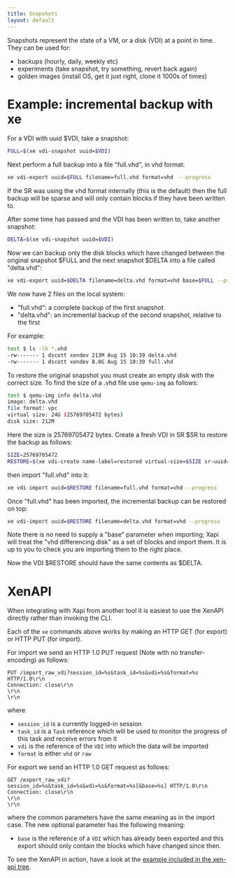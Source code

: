 ```yaml
---
title: Snapshots
layout: default
---
```


Snapshots represent the state of a VM, or a disk (VDI) at a point in time.
They can be used for:

- backups (hourly, daily, weekly etc)
- experiments (take snapshot, try something, revert back again)
- golden images (install OS, get it just right, clone it 1000s of times)

Example: incremental backup with xe
===================================

For a VDI with uuid $VDI, take a snapshot:

```sh
FULL=$(xe vdi-snapshot uuid=$VDI)
```

Next perform a full backup into a file "full.vhd", in vhd format:

```sh
xe vdi-export uuid=$FULL filename=full.vhd format=vhd  --progress
```

If the SR was using the vhd format internally (this is the default)
then the full backup will be sparse and will only contain blocks if they
have been written to.

After some time has passed and the VDI has been written to, take another
snapshot:

```sh
DELTA=$(xe vdi-snapshot uuid=$VDI)
```

Now we can backup only the disk blocks which have changed between the original
snapshot $FULL and the next snapshot $DELTA into a file called "delta.vhd":

```sh
xe vdi-export uuid=$DELTA filename=delta.vhd format=vhd base=$FULL --progress
```

We now have 2 files on the local system:

- "full.vhd": a complete backup of the first snapshot
- "delta.vhd": an incremental backup of the second snapshot, relative to
  the first

For example:

```sh
test $ ls -lh *.vhd
-rw------- 1 dscott xendev 213M Aug 15 10:39 delta.vhd
-rw------- 1 dscott xendev 8.0G Aug 15 10:39 full.vhd
```

To restore the original snapshot you must create an empty disk with the
correct size. To find the size of a .vhd file use ```qemu-img``` as follows:

```sh
test $ qemu-img info delta.vhd
image: delta.vhd
file format: vpc
virtual size: 24G (25769705472 bytes)
disk size: 212M
```

Here the size is 25769705472 bytes.
Create a fresh VDI in SR $SR to restore the backup as follows:

```sh
SIZE=25769705472
RESTORE=$(xe vdi-create name-label=restored virtual-size=$SIZE sr-uuid=$SR type=user)
```

then import "full.vhd" into it:

```sh
xe vdi-import uuid=$RESTORE filename=full.vhd format=vhd --progress
```

Once "full.vhd" has been imported, the incremental backup can be restored
on top:

```sh
xe vdi-import uuid=$RESTORE filename=delta.vhd format=vhd --progress
```

Note there is no need to supply a "base" parameter when importing; Xapi will
treat the "vhd differencing disk" as a set of blocks and import them. It
is up to you to check you are importing them to the right place.

Now the VDI $RESTORE should have the same contents as $DELTA.

XenAPI
======

When integrating with Xapi from another tool it is easiest to use the
XenAPI directly rather than invoking the CLI.

Each of the ```xe``` commands above works by making an HTTP GET (for export)
or HTTP PUT (for import).

For import we send an HTTP 1.0 PUT request (Note with no transfer-encoding)
as follows:

```
PUT /import_raw_vdi?session_id=%s&task_id=%s&vdi=%s&format=%s HTTP/1.0\r\n
Connection: close\r\n
\r\n
\r\n
```

where

- ```session_id``` is a currently logged-in session
- ```task_id``` is a ```Task``` reference which will be used to monitor the
  progress of this task and receive errors from it
- ```vdi``` is the reference of the ```VDI``` into which the data will be
  imported
- ```format``` is either ```vhd``` or ```raw```

For export we send an HTTP 1.0 GET request as follows:

```
GET /export_raw_vdi?session_id=%s&task_id=%s&vdi=%s&format=%s[&base=%s] HTTP/1.0\r\n
Connection: close\r\n
\r\n
\r\n
```

where the common parameters have the same meaning as in the import case. The
new optional parameter has the following meaning:

- ```base``` is the reference of a ```VDI``` which has already been
  exported and this export should only contain the blocks which have changed
  since then.

To see the XenAPI in action, have a look at the
[example included in the xen-api tree](https://github.com/xapi-project/xen-api/blob/b07fd68347e53635d87f6ff0eac325337c123605/scripts/examples/python/exportimport.py#L24).
